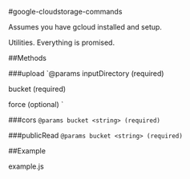#google-cloudstorage-commands

Assumes you have gcloud installed and setup.

Utilities. Everything is promised.

##Methods

###upload
`@params
inputDirectory <string> (required)

bucket <string> (required)

force <bool> (optional)
`


###cors
`@params
bucket <string> (required)
`

###publicRead
`@params
bucket <string> (required)
`


##Example

example.js


